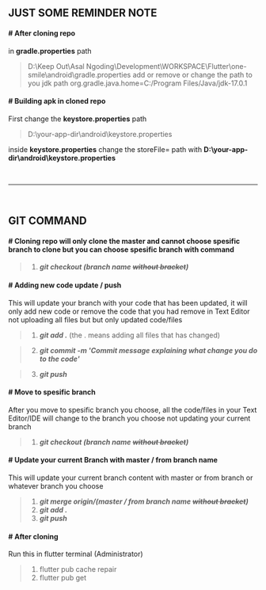 ## JUST SOME REMINDER NOTE 
#### # After cloning repo
in **gradle.properties** path
>D:\Keep Out\Asal Ngoding\Development\WORKSPACE\Flutter\one-smile\android\gradle.properties
add or remove or change the path to you jdk path 
>org.gradle.java.home=C:/Program Files/Java/jdk-17.0.1

#### # Building apk in cloned repo
First change the **keystore.properties** path 
>D:\your-app-dir\android\keystore.properties

inside **keystore.properties** change the storeFile= path with **D:\your-app-dir\android\keystore.properties**



<br />

---

<br />

## GIT COMMAND

#### # Cloning repo will only clone the master and cannot choose spesific branch to clone but you can choose spesific branch with command
>1. ***git checkout (branch name ~~without bracket~~)***

#### # Adding new code update / push
This will update your branch with your code that has been updated, it will only add new code or remove the code that you had remove in Text Editor not uploading all files but but only updated code/files
>1. ***git add .*** (the . means adding all files that has changed)

>2. ***git commit -m 'Commit message explaining what change you do to the code'***

>3. ***git push*** 

#### # Move to spesific branch 
After you move to spesific branch you choose, all the code/files in your Text Editor/IDE will change to the branch you choose not updating your current branch
>1. ***git checkout (branch name ~~without bracket~~)***

#### # Update your current Branch with master / from branch name
This will update your current branch content with master or from branch or whatever branch you choose
>1. ***git merge origin/(master / from branch name ~~without bracket~~)*** 
>2. ***git add .***
>3. ***git push*** 

#### # After cloning
Run this in flutter terminal (Administrator)
>1. flutter pub cache repair 
>2. flutter pub get






